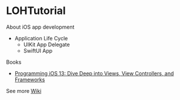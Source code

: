 # LOHTutorial
About iOS app development

* Application Life Cycle
    - UIKit App Delegate
    - SwiftUI App

Books

* [Programming iOS 13: Dive Deep into Views, View Controllers, and Frameworks](https://www.amazon.com/Programming-iOS-13-Controllers-Frameworks/dp/1492074616)

See more [Wiki](https://github.com/LockedOutofHeaven/LOHTutorial/wiki)